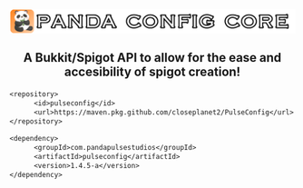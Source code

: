 <h2 align="center">
<br>
<img src="Images/Logo.png" alt="Panda Spigot Core" width="600">
<br>
<br>
A Bukkit/Spigot API to allow for the ease and accesibility of spigot creation!
<br>
</h2>

```
<repository>
      <id>pulseconfig</id>
      <url>https://maven.pkg.github.com/closeplanet2/PulseConfig</url>
</repository>
```

```
<dependency>
      <groupId>com.pandapulsestudios</groupId>
      <artifactId>pulseconfig</artifactId>
      <version>1.4.5-a</version>
</dependency>
```

